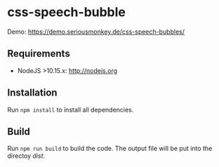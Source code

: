 # css-speech-bubble

Demo: https://demo.seriousmonkey.de/css-speech-bubbles/

## Requirements
* NodeJS >10.15.x: http://nodejs.org

## Installation
Run
```npm install```
to install all dependencies.

## Build
Run
```npm run build```
to build the code. The output file will be put into the directoy _dist_.
